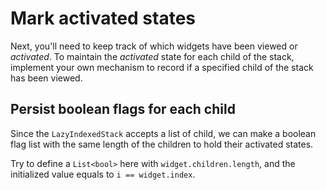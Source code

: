 # Mark activated states

Next, you'll need to keep track of which widgets have been viewed or
_activated_. To maintain the _activated_ state for each child of the stack,
implement your own mechanism to record if a specified child of the stack has
been viewed.

## Persist boolean flags for each child

Since the `LazyIndexedStack` accepts a list of child,
we can make a boolean flag list with the same length
of the children to hold their activated states.

Try to define a `List<bool>` here with `widget.children.length`,
and the initialized value equals to `i == widget.index`.